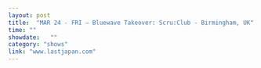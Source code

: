 ```yaml
---
layout: post
title:  "MAR 24 - FRI — Bluewave Takeover: Scru:Club - Birmingham, UK"
time: ""
showdate:   ""
category: "shows"
link: "www.lastjapan.com"
---
```

